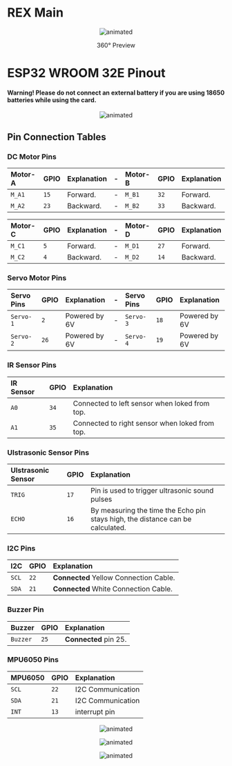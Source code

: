 # REX Main

<p align="center">
  <img src="https://user-images.githubusercontent.com/112697142/230360152-12d52dec-c5a4-4487-ae4a-e29177675dd2.gif" alt="animated" />
</p>

<p align="center">
360° Preview
</p>

# ESP32 WROOM 32E Pinout 


#### Warning! Please do not connect an external battery if you are using 18650 batteries while using the card.



<p align="center">
  <img src="https://user-images.githubusercontent.com/78815495/232464806-6abdce40-22c8-40ba-807a-c8adba2092a3.png" alt="animated" />
</p>

## Pin Connection Tables
### DC Motor Pins
| Motor-A   | GPIO     | Explanation                         | - | Motor-B   | GPIO     | Explanation                         |
| :-------- | :------- | :-------------------------    |:--| :-------- | :------- | :-------------------------    |
| `M_A1`    | `15`     | Forward.                      | - | `M_B1`    | `32`     | Forward.                      |
| `M_A2`    | `23`     | Backward.                     | - | `M_B2`    | `33`     | Backward.                     |

| Motor-C   | GPIO     | Explanation                         | - | Motor-D   | GPIO     | Explanation                         |
| :-------- | :------- | :-------------------------    |:- | :-------- | :------- | :-------------------------    |
| `M_C1`    | `5`      | Forward.                      | - | `M_D1`    | `27`     | Forward.                      |
| `M_C2`    | `4`      | Backward.                     | - | `M_D2`    | `14`     | Backward.                     |

### Servo Motor Pins
| Servo Pins   | GPIO     | Explanation                      | -  | Servo Pins   | GPIO     | Explanation                      |
| :--------    | :------- | :------------------------- |:-| :--------    | :------- | :------------------------- |
| `Servo-1`    | `2`      | Powered by 6V | - | `Servo-3`    | `18`     | Powered by 6V |
| `Servo-2`    | `26`     | Powered by 6V | - | `Servo-4`    | `19`     | Powered by 6V |

### IR Sensor Pins
| IR Sensor | GPIO     |       Explanation                   |
| :-------- | :------- | :-------------------------    |
| `A0`      | `34`      | Connected to left sensor when loked from top. |
| `A1`      | `35`      | Connected to right sensor when loked from top. |
### Ulstrasonic Sensor Pins
| Ulstrasonic Sensor   | GPIO      |                                     Explanation                                      |
| :--------            | :-------  | :-------------------------                                                     |
| `TRIG`               | `17`      | Pin is used to trigger ultrasonic sound pulses                                 |
| `ECHO`               | `16`      | By measuring the time the Echo pin stays high, the distance can be calculated. |
### I2C Pins
| I2C        | GPIO      |       Explanation                   |
| :--------  | :-------  | :-------------------------    |
| `SCL`      | `22`      | **Connected** Yellow Connection Cable. |
| `SDA`      | `21`      | **Connected** White Connection Cable. |
### Buzzer Pin
| Buzzer     | GPIO      |       Explanation                   |
| :--------  | :-------  | :-------------------------    |
| `Buzzer`   | `25`      |  **Connected** pin 25. |
### MPU6050 Pins
| MPU6050    | GPIO      |       Explanation                  |
| :--------  | :-------  | :-------------------------   |
| `SCL`      | `22`      | I2C Communication |
| `SDA`      | `21`      | I2C Communication |
| `INT`      | `13`      | interrupt pin     |

</p>
<p align="center">
  <img src="https://user-images.githubusercontent.com/78815495/232464533-1807c9cc-87b0-4529-b5ec-bb78b5b8704c.jpg" alt="animated" />
</p>
</p>
<p align="center">
  <img src="https://github.com/Robotistan/REX-8in1-V2/assets/111511331/9c75fb32-9052-4950-a0d4-070f6cd1bd6e" alt="animated" />
</p>
</p>
<p align="center">
  <img src="https://github.com/Robotistan/REX-8in1-V2/assets/111511331/8aa56d2c-6eb6-4dd6-9d9e-08b0318b9e36" alt="animated" />
</p>
